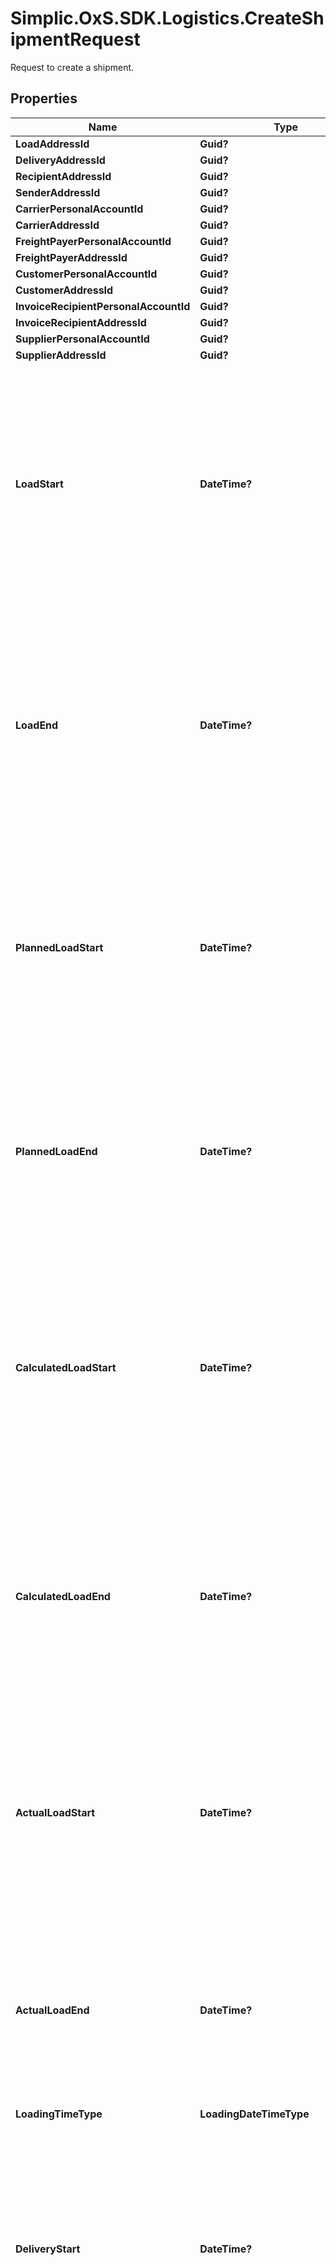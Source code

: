 # Simplic.OxS.SDK.Logistics.CreateShipmentRequest
Request to create a shipment.

## Properties

Name | Type | Description | Notes
------------ | ------------- | ------------- | -------------
**LoadAddressId** | **Guid?** |  | [optional] 
**DeliveryAddressId** | **Guid?** |  | [optional] 
**RecipientAddressId** | **Guid?** |  | [optional] 
**SenderAddressId** | **Guid?** |  | [optional] 
**CarrierPersonalAccountId** | **Guid?** |  | [optional] 
**CarrierAddressId** | **Guid?** |  | [optional] 
**FreightPayerPersonalAccountId** | **Guid?** |  | [optional] 
**FreightPayerAddressId** | **Guid?** |  | [optional] 
**CustomerPersonalAccountId** | **Guid?** |  | [optional] 
**CustomerAddressId** | **Guid?** |  | [optional] 
**InvoiceRecipientPersonalAccountId** | **Guid?** |  | [optional] 
**InvoiceRecipientAddressId** | **Guid?** |  | [optional] 
**SupplierPersonalAccountId** | **Guid?** |  | [optional] 
**SupplierAddressId** | **Guid?** |  | [optional] 
**LoadStart** | **DateTime?** | Gets or sets the load time slot start with date and time     This will define the start of the time range the driver could start the loading process.    This will usually be set by the user or an api based on the values he gets from customer. | [optional] 
**LoadEnd** | **DateTime?** | Gets or sets the load time slot end with date and time.     This will define the end of the time range the driver could end the loading process.    This will usually be set by the user or an api based on the values he gets from the customer. | [optional] 
**PlannedLoadStart** | **DateTime?** | Gets or sets the planned laod start with date and time.     This will define the planned start of the loading process.    This will usually be set by the user based on his dayplan for the resource. | [optional] 
**PlannedLoadEnd** | **DateTime?** | Gets or sets the planned load end with date and time.     This will define the planned end of the loading process.    This will usually be set by the user based on his dayplan for the resource. | [optional] 
**CalculatedLoadStart** | **DateTime?** | Gets or sets the calculated load start with date and time.     This will define the calculated / theoretical start of the loading process.    This will usually be set by an api based on data given by the telematics. | [optional] 
**CalculatedLoadEnd** | **DateTime?** | Gets or sets the calculated load end with date and time.     This will define the calculated / theoretical end of the laoding process.    This will usually be set by an api based on data given by the telematics. | [optional] 
**ActualLoadStart** | **DateTime?** | Gets or sets the actual laod start with date and time.     This will define the actual start of the loading process.    This will usually be set by an api based on the data given by the telematics. | [optional] 
**ActualLoadEnd** | **DateTime?** | Gets or sets the actual load end with date and time.     This will define the actual end of the loading process.    This will usually be set by an api based on the data given by the telematics | [optional] 
**LoadingTimeType** | **LoadingDateTimeType** |  | [optional] 
**DeliveryStart** | **DateTime?** | Gets or sets the delivery time slot start with date and time.     This will define the start of the time range when the driver could deliver the shipment.    This will usually be set by the user or an api based on the values he gets from the customer. | [optional] 
**DeliveryEnd** | **DateTime?** | Gets or sets the delivery time slot end with date and time.     This will define the end of the time range when the driver could deliver the shipment.    This will usually be set by the user or an api based on the values he gets from the customer. | [optional] 
**PlannedDeliveryStart** | **DateTime?** | Gets or sets the planned delivery start with date and time.     This defines the planned start of the delivery / unloading process.    This will usually be set by the user based on his dayplan of the resource. | [optional] 
**PlannedDeliveryEnd** | **DateTime?** | Gets or sets the planned delivery end with date and time.     This defines the planned end off the delivery / unlaoding process.    This will usually be set by the user based on his dayplan of the resource. | [optional] 
**CalculatedDeliveryStart** | **DateTime?** | Gets or sets the calculated delivery start with date and time.     This defines the calculated start of the delivery / unlaoding process.    This will usually be set by an api based on telematics data. | [optional] 
**CalculatedDeliveryEnd** | **DateTime?** | Gets or sets the calculated delivery end with date and time.     This defines the calculated end of the delivery / unlaoding process.    This will usually be set by an api based on telematics data. | [optional] 
**ActualDeliveryStart** | **DateTime?** | Gets or sets the actual delivery start with date and time.     This defines the actual start of the delivery / unlaoding process.    This will usually be set by an api based on telematics data. | [optional] 
**ActualDeliveryEnd** | **DateTime?** | Gets or sets the actual delivery end with date and time.     This defines the actual end of the delivery / unlaoding process.    This will usually be set by an api based on telematics data. | [optional] 
**DeliveryTimeType** | **LoadingDateTimeType** |  | [optional] 
**OrderDate** | **DateTime?** | Gets or sets the order date.     This defines the date the shipment is ordered at.  This is a relevant information for the billing process and needs to be set.   | [optional] 
**ShipmentNumber** | **string** | Gets or sets the shipment number.     This defines a number to identify the shipment as the user.   | [optional] 
**ReferenceNumber** | **string** | Gets or sets the reference number     This defines a number that references the same shipment in another programm or context.   | [optional] 
**LoadNumber** | **string** | Gets or sets the load number.     This defines a number that the driver might need to load this shipment   | [optional] 
**DeliveryNumber** | **string** | Gets or sets the delivery number.     This defines a number that the driber might need to deliver / unload this shipment.   | [optional] 
**IsTemplate** | **bool** | Gets or sets werther the shipment is a template.     Template shipments are used to create shipments with certain values preset.   | [optional] 
**TemplateName** | **string** | Gets or sets the template name.     A name for the template to give the user the option to find it easier   | [optional] 
**StatusId** | **Guid?** | Gets or sets the shipment status.     The status might forbid some actions for the user. Or might enable other actions.   | [optional] 
**TransportOrder** | [**ShipmentTransportOrderModel**](ShipmentTransportOrderModel.md) |  | [optional] 
**Documents** | [**List&lt;ShipmentDocumentModel&gt;**](ShipmentDocumentModel.md) | Gets or sets the documments.     These documents contain more information that just the shipment.   E.g. the shipment item id or weight note id.    Furthermore documents might be marked for invoices and ordered for them. | [optional] 
**Tags** | [**List&lt;ShipmentTagModel&gt;**](ShipmentTagModel.md) | Gets or sets the tags.     Tags are short texts to add information to a shipment without the need to add new properties.    These are e.g. used in the pricing module to add some additional conditions. | [optional] 
**Notes** | **string** | Gets or sets the notes.     This gives the user the possibillity to add some more sentences about this shipment.   | [optional] 
**IsDeleted** | **bool** | Gets or sets whether the shipment is deleted. | [optional] 
**LoadWorkflow** | [**ShipmentTelematicWorkflowModel**](ShipmentTelematicWorkflowModel.md) |  | [optional] 
**DeliveryWorkflow** | [**ShipmentTelematicWorkflowModel**](ShipmentTelematicWorkflowModel.md) |  | [optional] 
**ConstructionSiteId** | **Guid?** | Gets or sets a construction site id.     The id will be resolved by the construction site api.   | [optional] 
**Addon** | **Dictionary&lt;string, Object&gt;** | Gets or sets a dictionary of addon properties.     Can be used to set customer exclusive properties for a shipment.   | [optional] 
**Items** | [**List&lt;CreateShipmentItemRequest&gt;**](CreateShipmentItemRequest.md) | Gets or sets shipment items.     Represents a list of items of a shipment which will contain further information about the freight.   | [optional] 

[[Back to Model list]](../README.md#documentation-for-models) [[Back to API list]](../README.md#documentation-for-api-endpoints) [[Back to README]](../README.md)

